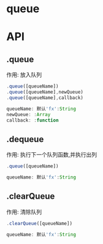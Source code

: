 # queue

# API

## .queue

作用: 放入队列

```javascript
.queue([queueName])
.queue([queueName],newQueue)
.queue([queueName],callback)

queueName: 默认'fx':String
newQueue: :Array
callback: :function
```

## .dequeue

作用: 执行下一个队列函数,并执行出列

```javascript
.queue([queueName])

queueName: 默认'fx':String
```

## .clearQueue

作用: 清除队列

```javascript
.clearQueue([queueName])

queueName: 默认'fx':String
```



